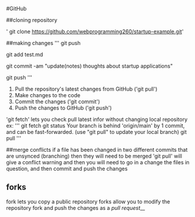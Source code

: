 #GitHub

##cloning repository

' git clone https://github.com/webprogramming260/startup-example.git'

##making changes
'''
 git push

 git add test.md

 git commit -am "update(notes) thoughts about startup applications"

 git push
'''


1. Pull the repository's latest changes from GitHub ('git pull')
2. Make changes to the code
3. Commit the changes ('git commit')
4. Push the changes to GitHub ('git push')

'git fetch' lets you check pull latest infor without changing local repository
ex:
'''
git fetch
git status
Your branch is behind 'origin/main' by 1 commit, and can be fast-forwarded.
  (use "git pull" to update your local branch)
git pull
'''

##merge conflicts
if a file has been changed in two different commits that are unsynced (branching) then they will need to be merged
'git pull' will give a conflict warning and then you will need to go in a change the files in question, and then commit and push the changes

## forks
fork lets you copy a public repository 
forks allow you to modify the repository fork and push the changes as a _pull request___
